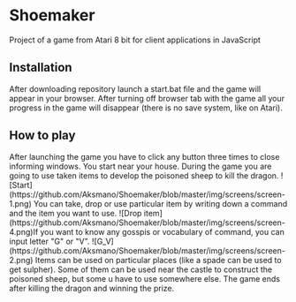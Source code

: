 # Shoemaker

Project of a game from Atari 8 bit for client applications in JavaScript

<h2>Installation</h2>
After downloading repository launch a start.bat file and the game will appear in your browser. After turning off browser tab with the game all your progress in the game will disappear (there is no save system, like on Atari).

<h2>How to play</h2>
After launching the game you have to click any button three times to close informing windows. You start near your house. During the game you are going to use taken items to develop the poisoned sheep to kill the dragon. ![Start](https://github.com/Aksmano/Shoemaker/blob/master/img/screens/screen-1.png)
You can take, drop or use particular item by writing down a command and the item you want to use. ![Drop item](https://github.com/Aksmano/Shoemaker/blob/master/img/screens/screen-4.png)If you want to know any gosspis or vocabulary of command, you can input letter "G" or "V". ![G_V](https://github.com/Aksmano/Shoemaker/blob/master/img/screens/screen-2.png)
Items can be used on particular places (like a spade can be used to get sulpher). Some of them can be used near the castle to construct the poisoned sheep, but some u have to use somewhere else. The game ends after killing the dragon and winning the prize.
